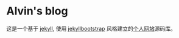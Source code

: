 # Alvin's blog

这是一个基于 [jekyll](http://jekyllrb.com/), 使用 [jekyllbootstrap](http://jekyllbootstrap.com/) 风格建立的[个人网站](http://alvinhui.github.io)源码库。

